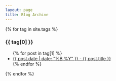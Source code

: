 ```yaml
---
layout: page
title: Blog Archive
---
```


{% for tag in site.tags %}

  <h3>{{ tag[0] }}</h3>
  <ul>
    {% for post in tag[1] %}
      <li><a href="{{ site.baseurl }}{{ post.url }}">{{ post.date | date: "%B %Y" }} - {{ post.title }}</a></li>
    {% endfor %}
  </ul>
{% endfor %}
